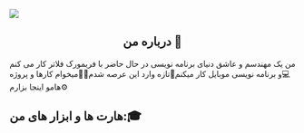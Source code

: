 <img src=https://github.com/mrjove/mrjove/assets/76074041/a387e392-3ff5-4dfc-8a5e-ba129c4554df></img>
<h2 align=center>درباره من 📍</h2>
<p> من یک مهندسم و عاشق دنیای برنامه نویسی در حال حاضر با فریمورک فلاتر کار می کنم💻و برنامه نویسی موبایل کار میکنم📱تازه وارد این عرصه شدم👶🏻میخوام کارها و پروژه هامو اینجا بزارم⚙️</p>
<h2>هارت ها و ابزار های من:🎓</h2>
